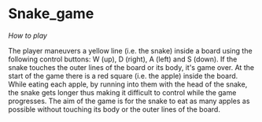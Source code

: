 # Snake_game

*How to play*

The player maneuvers a yellow line (i.e. the snake) inside a board using the following control buttons: W (up), D (right), A (left) and S (down). If the snake touches the outer lines of the board or its body, it's game over. At the start of the game there is a red square (i.e. the apple) inside the board. While eating each apple, by running into them with the head of the snake, the snake gets longer thus making it difficult to control while the game progresses.
	The aim of the game is for the snake to eat as many apples as possible without touching its body or the outer lines of the board. 

